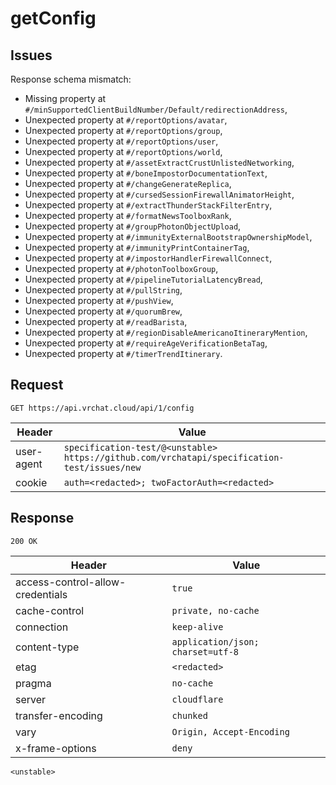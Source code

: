 # getConfig

## Issues
Response schema mismatch:
* Missing property at ``#/minSupportedClientBuildNumber/Default/redirectionAddress``,
* Unexpected property at ``#/reportOptions/avatar``,
* Unexpected property at ``#/reportOptions/group``,
* Unexpected property at ``#/reportOptions/user``,
* Unexpected property at ``#/reportOptions/world``,
* Unexpected property at ``#/assetExtractCrustUnlistedNetworking``,
* Unexpected property at ``#/boneImpostorDocumentationText``,
* Unexpected property at ``#/changeGenerateReplica``,
* Unexpected property at ``#/cursedSessionFirewallAnimatorHeight``,
* Unexpected property at ``#/extractThunderStackFilterEntry``,
* Unexpected property at ``#/formatNewsToolboxRank``,
* Unexpected property at ``#/groupPhotonObjectUpload``,
* Unexpected property at ``#/immunityExternalBootstrapOwnershipModel``,
* Unexpected property at ``#/immunityPrintContainerTag``,
* Unexpected property at ``#/impostorHandlerFirewallConnect``,
* Unexpected property at ``#/photonToolboxGroup``,
* Unexpected property at ``#/pipelineTutorialLatencyBread``,
* Unexpected property at ``#/pullString``,
* Unexpected property at ``#/pushView``,
* Unexpected property at ``#/quorumBrew``,
* Unexpected property at ``#/readBarista``,
* Unexpected property at ``#/regionDisableAmericanoItineraryMention``,
* Unexpected property at ``#/requireAgeVerificationBetaTag``,
* Unexpected property at ``#/timerTrendItinerary``.
## Request
`GET https://api.vrchat.cloud/api/1/config`

| Header | Value |
| ------ | ----- |
| user-agent | `specification-test/@<unstable> https://github.com/vrchatapi/specification-test/issues/new` |
| cookie | `auth=<redacted>; twoFactorAuth=<redacted>` |


## Response
`200 OK`

| Header | Value |
| ------ | ----- |
| access-control-allow-credentials | `true` |
| cache-control | `private, no-cache` |
| connection | `keep-alive` |
| content-type | `application/json; charset=utf-8` |
| etag | `<redacted>` |
| pragma | `no-cache` |
| server | `cloudflare` |
| transfer-encoding | `chunked` |
| vary | `Origin, Accept-Encoding` |
| x-frame-options | `deny` |

```jsonc
<unstable>
```

